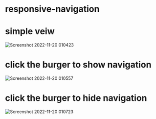 ﻿# responsive-navigation
 # simple veiw
![Screenshot 2022-11-20 010423](https://user-images.githubusercontent.com/111234791/202869520-264e7b3c-0129-4b6c-91de-f816e16a313a.jpg)
# click the burger to show navigation
![Screenshot 2022-11-20 010557](https://user-images.githubusercontent.com/111234791/202869549-555daf85-d811-412c-95a1-2f1222a7afa2.jpg)
# click the burger to hide navigation 
![Screenshot 2022-11-20 010723](https://user-images.githubusercontent.com/111234791/202869566-7aa8bf60-1f00-46e3-9122-8fea7bd70c87.jpg)

